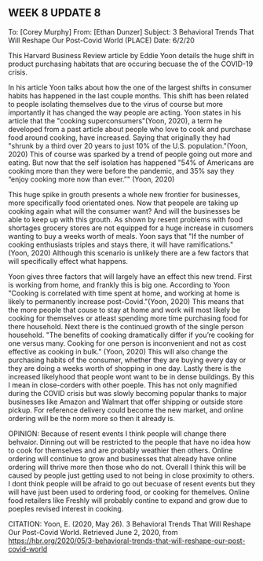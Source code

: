 ## WEEK 8 UPDATE 8

To: [Corey Murphy]
From: [Ethan Dunzer]
Subject: 3 Behavioral Trends That Will Reshape Our Post-Covid World (PLACE)
Date: 6/2/20


This Harvard Business Review article by Eddie Yoon details the huge shift in product purchasing habitats that are occuring becuase the of the COVID-19 crisis.

In his article Yoon talks about how the one of the largest shifts in consumer habits has happened in the last couple months. This shift has been related to people isolating themselves due to the virus of course but more importantly it has changed the way people are acting. Yoon states in his article that the "cooking superconsumers"(Yoon, 2020), a term he developed from a past article about people who love to cook and purchase food around cooking, have increased. Saying that originally they had "shrunk by a third over 20 years to just 10% of the U.S. population."(Yoon, 2020) This of course was sparked by a trend of people going out more and eating. But now that the self isolation has happened "54% of Americans are cooking more than they were before the pandemic, and 35% say they “enjoy cooking more now than ever.”" (Yoon, 2020)

This huge spike in grouth presents a whole new frontier for businesses, more specifically food orientated ones. Now that peopele are taking up cooking again what will the consumer want? And will the businesses be able to keep up with this grouth. As shown by resent problems with food shortages grocery stores are not equipped for a huge increase in cusomers wanting to buy a weeks worth of meals. Yoon says that "If the number of cooking enthusiasts triples and stays there, it will have ramifications." (Yoon, 2020) Although this scenario is unlikely there are a few factors that will specifically effect what happens.

Yoon gives three factors that will largely have an effect this new trend. First is working from home, and frankly this is big one. According to Yoon "Cooking is correlated with time spent at home, and working at home is likely to permanently increase post-Covid."(Yoon, 2020) This means that the more people that couse to stay at home and work will most likely be cooking for themselves or atleast spending more time purchasing food for there household. Next there is the continued growth of the single person household. "The benefits of cooking dramatically differ if you’re cooking for one versus many. Cooking for one person is inconvenient and not as cost effective as cooking in bulk." (Yoon, 2020) This will also change the purchasing habits of the consumer, whether they are buying every day or they are doing a weeks worth of shopping in one day. Lastly there is the increased likelyhood that people wont want to be in dense buildings. By this I mean in close-corders with other poeple. This has not only magnified during the COVID crisis but was slowly becoming popular thanks to major businesses like Amazon and Walmart that offer shipping or outside store pickup. For reference delivery could become the new market, and online ordering will be the norm more so then it already is.

OPINION:
Because of resent events I think people will change there behvaior. Dinning out will be restricted to the people that have no idea how to cook for themselves and are probably weathier then others. Online ordering will continue to grow and businesses that already have online ordering will thrive more then those who do not. Overall I think this will be caused by people just getting used to not being in close proximity to others. I dont think people will be afraid to go out becuase of resent events but they will have just been used to ordering food, or cooking for themelves. Online food retailers like Freshly will probably contine to expand and grow due to poeples revised interest in cooking.

CITATION:
Yoon, E. (2020, May 26). 3 Behavioral Trends That Will Reshape Our Post-Covid World. Retrieved June 2, 2020, from https://hbr.org/2020/05/3-behavioral-trends-that-will-reshape-our-post-covid-world
